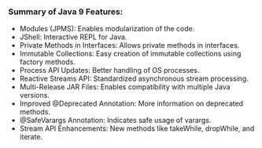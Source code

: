 ### Summary of Java 9 Features:
* Modules (JPMS): Enables modularization of the code.
* JShell: Interactive REPL for Java.
* Private Methods in Interfaces: Allows private methods in interfaces.
* Immutable Collections: Easy creation of immutable collections using factory methods.
* Process API Updates: Better handling of OS processes.
* Reactive Streams API: Standardized asynchronous stream processing.
* Multi-Release JAR Files: Enables compatibility with multiple Java versions.
* Improved @Deprecated Annotation: More information on deprecated methods.
* @SafeVarargs Annotation: Indicates safe usage of varargs.
* Stream API Enhancements: New methods like takeWhile, dropWhile, and iterate.